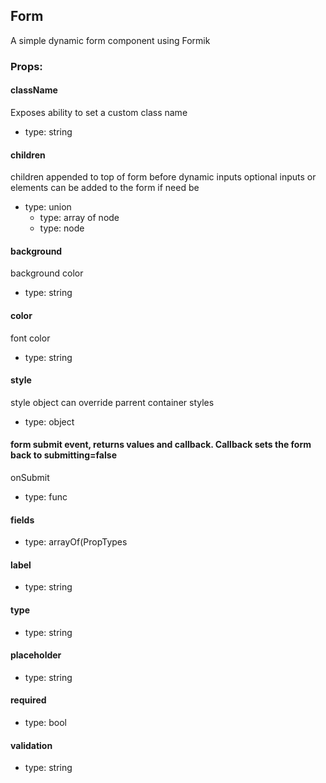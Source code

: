 ## Form
A simple dynamic form component using Formik

### Props:

#### className
Exposes ability to set a custom class name
 - type: string

#### children
children appended to top of form before dynamic inputs
   optional inputs or elements can be added to the form if need be
 - type: union
   - type: array of node
   - type: node

#### background
background color
 - type: string

#### color
font color
 - type: string

#### style
style object can override parrent container styles
 - type: object

#### form submit event, returns values and callback. Callback sets the form back to submitting=false
  
  onSubmit
 - type: func

#### fields
 - type: arrayOf(PropTypes

#### label
 - type: string

#### type
 - type: string

#### placeholder
 - type: string

#### required
 - type: bool

#### validation
 - type: string

